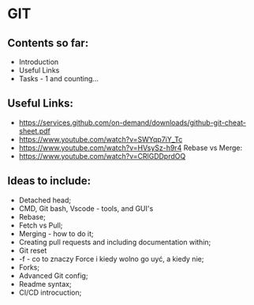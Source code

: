 # GIT

## Contents so far:
* Introduction
* Useful Links
* Tasks - 1 and counting...

## Useful Links:
* https://services.github.com/on-demand/downloads/github-git-cheat-sheet.pdf
* https://www.youtube.com/watch?v=SWYqp7iY_Tc
* https://www.youtube.com/watch?v=HVsySz-h9r4
Rebase vs Merge:
* https://www.youtube.com/watch?v=CRlGDDprdOQ


## Ideas to include:
* Detached head;
* CMD, Git bash, Vscode - tools, and GUI's
* Rebase;
* Fetch vs Pull;
* Merging - how to do it;
* Creating pull requests and including documentation within;
* Git reset
* -f - co to znaczy Force i kiedy wolno go uyć, a kiedy nie;
* Forks;
* Advanced Git config;
* Readme syntax;
* CI/CD introcuction;


